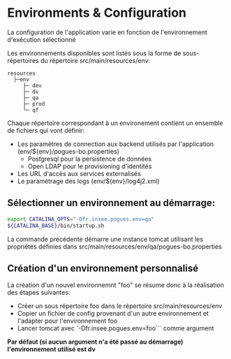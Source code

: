 # Environments & Configuration

La configuration de l'application varie en fonction de l'environnement d'exécution sélectionné

Les environnements disponibles sont listés sous la forme de sous-répertoires du répertoire src/main/resources/env:

```
resources
  ├─env
     ├─ dev
     ├─ dv
     ├─ qa
     ├─ prod
     └─ qf
```

Chaque répertoire correspondant à un environement contient un ensemble de fichiers qui vont définir:

 - Les paramètres de connection aux backend utilisés par l'application (env/${env}/pogues-bo.properties)
   - Postgresql pour la persistence de données
   - Open LDAP pour le provisioning d'identités
 - Les URL d'accès aux services externalisés
 - Le paramétrage des logs (env/${env}/log4j2.xml)
 
## Sélectionner un environnement au démarrage:

```bash
export CATALINA_OPTS="-Dfr.insee.pogues.env=qa"
${CATALINA_BASE}/bin/startup.sh
```

La commande précédente démarre une instance tomcat utilisant les propriétés définies dans src/main/resources/env/qa/pogues-bo.properties

## Création d'un environnement personnalisé

La création d'un nouvel environnemnt "foo" se résume donc à la réalisation des étapes suivantes:

 - Créer un sous répertoire foo dans le répertoire src/main/resources/env
 - Copier un fichier de config provenant d'un autre environnement et l'adapter pour l'environnement foo 
 - Lancer tomcat avec `-Dfr.insee.pogues.env=foo``` comme argument
 
**Par défaut (si aucun argument n'a été passé au démarrage) l'environnement utilisé est dv**


